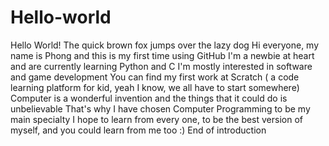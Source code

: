 # Hello-world
Hello World!
The quick brown fox jumps over the lazy dog 
Hi everyone, my name is Phong and this is my first time using GitHub
I'm a newbie at heart and are currently learning Python and C
I'm mostly interested in software and game development
You can find my first work at Scratch ( a code learning platform for kid, yeah I know, we all have to start somewhere)
Computer is a wonderful invention and the things that it could do is unbelievable
That's why I have chosen Computer Programming to be my main specialty
I hope to learn from every one, to be the best version of myself, and you could learn from me too :)
End of introduction
